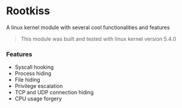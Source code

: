 # Rootkiss
A linux kernel module with several cool functionalities and features
> This module was built and tested with linux kernel version 5.4.0
### Features
- Syscall hooking
- Process hiding
- File hiding
- Privilege escalation
- TCP and UDP connection hiding
- CPU usage forgery
